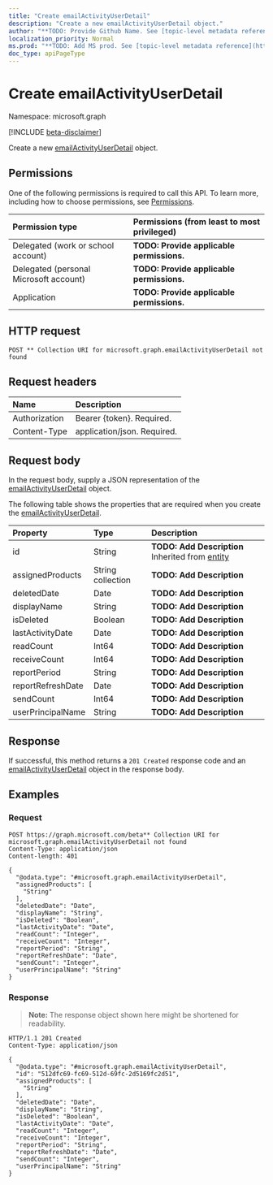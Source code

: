 ```yaml
---
title: "Create emailActivityUserDetail"
description: "Create a new emailActivityUserDetail object."
author: "**TODO: Provide Github Name. See [topic-level metadata reference](https://msgo.azurewebsites.net/add/document/guidelines/metadata.html#topic-level-metadata)**"
localization_priority: Normal
ms.prod: "**TODO: Add MS prod. See [topic-level metadata reference](https://msgo.azurewebsites.net/add/document/guidelines/metadata.html#topic-level-metadata)**"
doc_type: apiPageType
---
```


# Create emailActivityUserDetail
Namespace: microsoft.graph

[!INCLUDE [beta-disclaimer](../../includes/beta-disclaimer.md)]

Create a new [emailActivityUserDetail](../resources/emailactivityuserdetail.md) object.

## Permissions
One of the following permissions is required to call this API. To learn more, including how to choose permissions, see [Permissions](/graph/permissions-reference).

|Permission type|Permissions (from least to most privileged)|
|:---|:---|
|Delegated (work or school account)|**TODO: Provide applicable permissions.**|
|Delegated (personal Microsoft account)|**TODO: Provide applicable permissions.**|
|Application|**TODO: Provide applicable permissions.**|

## HTTP request

<!-- {
  "blockType": "ignored"
}
-->
``` http
POST ** Collection URI for microsoft.graph.emailActivityUserDetail not found
```

## Request headers
|Name|Description|
|:---|:---|
|Authorization|Bearer {token}. Required.|
|Content-Type|application/json. Required.|

## Request body
In the request body, supply a JSON representation of the [emailActivityUserDetail](../resources/emailactivityuserdetail.md) object.

The following table shows the properties that are required when you create the [emailActivityUserDetail](../resources/emailactivityuserdetail.md).

|Property|Type|Description|
|:---|:---|:---|
|id|String|**TODO: Add Description** Inherited from [entity](../resources/entity.md)|
|assignedProducts|String collection|**TODO: Add Description**|
|deletedDate|Date|**TODO: Add Description**|
|displayName|String|**TODO: Add Description**|
|isDeleted|Boolean|**TODO: Add Description**|
|lastActivityDate|Date|**TODO: Add Description**|
|readCount|Int64|**TODO: Add Description**|
|receiveCount|Int64|**TODO: Add Description**|
|reportPeriod|String|**TODO: Add Description**|
|reportRefreshDate|Date|**TODO: Add Description**|
|sendCount|Int64|**TODO: Add Description**|
|userPrincipalName|String|**TODO: Add Description**|



## Response

If successful, this method returns a `201 Created` response code and an [emailActivityUserDetail](../resources/emailactivityuserdetail.md) object in the response body.

## Examples

### Request
<!-- {
  "blockType": "request",
  "name": "create_emailactivityuserdetail_from_"
}
-->
``` http
POST https://graph.microsoft.com/beta** Collection URI for microsoft.graph.emailActivityUserDetail not found
Content-Type: application/json
Content-length: 401

{
  "@odata.type": "#microsoft.graph.emailActivityUserDetail",
  "assignedProducts": [
    "String"
  ],
  "deletedDate": "Date",
  "displayName": "String",
  "isDeleted": "Boolean",
  "lastActivityDate": "Date",
  "readCount": "Integer",
  "receiveCount": "Integer",
  "reportPeriod": "String",
  "reportRefreshDate": "Date",
  "sendCount": "Integer",
  "userPrincipalName": "String"
}
```


### Response
>**Note:** The response object shown here might be shortened for readability.
<!-- {
  "blockType": "response",
  "truncated": true,
  "@odata.type": "microsoft.graph.emailActivityUserDetail"
}
-->
``` http
HTTP/1.1 201 Created
Content-Type: application/json

{
  "@odata.type": "#microsoft.graph.emailActivityUserDetail",
  "id": "512dfc69-fc69-512d-69fc-2d5169fc2d51",
  "assignedProducts": [
    "String"
  ],
  "deletedDate": "Date",
  "displayName": "String",
  "isDeleted": "Boolean",
  "lastActivityDate": "Date",
  "readCount": "Integer",
  "receiveCount": "Integer",
  "reportPeriod": "String",
  "reportRefreshDate": "Date",
  "sendCount": "Integer",
  "userPrincipalName": "String"
}
```

